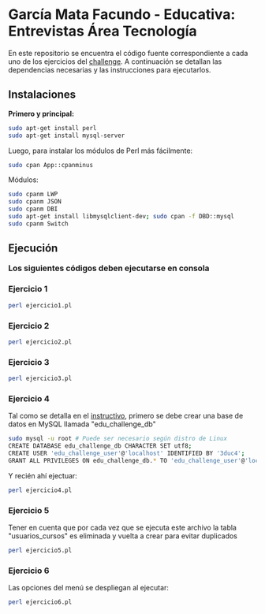 # García Mata Facundo - Educativa: Entrevistas Área Tecnología

En este repositorio se encuentra el código fuente correspondiente a cada uno de los ejercicios del [challenge](./challenge.pdf).
A continuación se detallan las dependencias necesarias y las instrucciones para ejecutarlos.

## Instalaciones

**Primero y principal:**
```sh
sudo apt-get install perl
sudo apt-get install mysql-server
```
Luego, para instalar los módulos de Perl más fácilmente:
```sh
sudo cpan App::cpanminus
```
Módulos:
```sh
sudo cpanm LWP
sudo cpanm JSON
sudo cpanm DBI
sudo apt-get install libmysqlclient-dev; sudo cpan -f DBD::mysql
sudo cpanm Switch
```

## Ejecución
<font size="3"> **Los siguientes códigos deben ejecutarse en consola** </font> 
### Ejercicio 1
```sh
perl ejercicio1.pl
```
### Ejercicio 2
```sh
perl ejercicio2.pl
```
### Ejercicio 3
```sh
perl ejercicio3.pl
```
### Ejercicio 4
Tal como se detalla en el [instructivo](./challenge.pdf), primero se debe crear una base de datos en MySQL llamada "edu_challenge_db"
```sh
sudo mysql -u root # Puede ser necesario según distro de Linux
CREATE DATABASE edu_challenge_db CHARACTER SET utf8;
CREATE USER 'edu_challenge_user'@'localhost' IDENTIFIED BY '3duc4';
GRANT ALL PRIVILEGES ON edu_challenge_db.* TO 'edu_challenge_user'@'localhost';
```
Y recién ahí ejectuar:
```sh
perl ejercicio4.pl
```
### Ejercicio 5
Tener en cuenta que por cada vez que se ejecuta este archivo la tabla "usuarios_cursos" es eliminada y vuelta a crear para evitar duplicados
```sh
perl ejercicio5.pl
```
### Ejercicio 6
Las opciones del menú se despliegan al ejecutar:
```sh
perl ejercicio6.pl
```